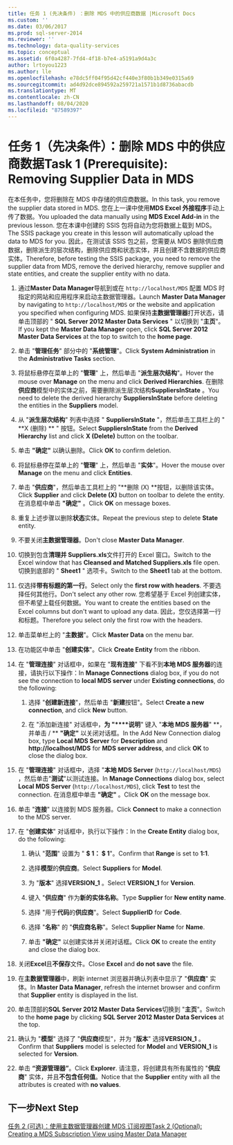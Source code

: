 ```yaml
---
title: 任务 1 (先决条件) ：删除 MDS 中的供应商数据 |Microsoft Docs
ms.custom: ''
ms.date: 03/06/2017
ms.prod: sql-server-2014
ms.reviewer: ''
ms.technology: data-quality-services
ms.topic: conceptual
ms.assetid: 6f0a4287-7fd4-4f18-b7e4-a5191a9d4a3c
author: lrtoyou1223
ms.author: lle
ms.openlocfilehash: e78dc5ff04f95d42cf440e3f80b1b349e0315a69
ms.sourcegitcommit: ad4d92dce894592a259721a1571b1d8736abacdb
ms.translationtype: MT
ms.contentlocale: zh-CN
ms.lasthandoff: 08/04/2020
ms.locfileid: "87589397"
---
```

# <a name="task-1-prerequisite-removing-supplier-data-in-mds"></a><span data-ttu-id="f8cb5-102">任务 1（先决条件）：删除 MDS 中的供应商数据</span><span class="sxs-lookup"><span data-stu-id="f8cb5-102">Task 1 (Prerequisite): Removing Supplier Data in MDS</span></span>
  <span data-ttu-id="f8cb5-103">在本任务中，您将删除在 MDS 中存储的供应商数据。</span><span class="sxs-lookup"><span data-stu-id="f8cb5-103">In this task, you remove the supplier data stored in MDS.</span></span> <span data-ttu-id="f8cb5-104">您在上一课中使用**MDS Excel 外接程序**手动上传了数据。</span><span class="sxs-lookup"><span data-stu-id="f8cb5-104">You uploaded the data manually using **MDS Excel Add-in** in the previous lesson.</span></span> <span data-ttu-id="f8cb5-105">您在本课中创建的 SSIS 包将自动为您将数据上载到 MDS。</span><span class="sxs-lookup"><span data-stu-id="f8cb5-105">The SSIS package you create in this lesson will automatically upload the data to MDS for you.</span></span> <span data-ttu-id="f8cb5-106">因此，在测试该 SSIS 包之前，您需要从 MDS 删除供应商数据，删除派生的层次结构，删除供应商和状态实体，并且创建不含数据的供应商实体。</span><span class="sxs-lookup"><span data-stu-id="f8cb5-106">Therefore, before testing the SSIS package, you need to remove the supplier data from MDS, remove the derived hierarchy, remove supplier and state entities, and create the supplier entity with no data.</span></span>  
  
1.  <span data-ttu-id="f8cb5-107">通过**Master Data Manager**导航到或在 `http://localhost/MDS` 配置 MDS 时指定的网站和应用程序来启动主数据管理器。</span><span class="sxs-lookup"><span data-stu-id="f8cb5-107">Launch **Master Data Manager** by navigating to `http://localhost/MDS` or the website and application you specified when configuring MDS.</span></span> <span data-ttu-id="f8cb5-108">如果保持**主数据管理器**打开状态，请单击顶部的 " **SQL Server 2012 Master Data Services** " 以切换到 "**主页**"。</span><span class="sxs-lookup"><span data-stu-id="f8cb5-108">If you kept the **Master Data Manager** open, click **SQL Server 2012 Master Data Services** at the top to switch to the **home page**.</span></span>  
  
2.  <span data-ttu-id="f8cb5-109">单击 "**管理任务**" 部分中的 "**系统管理**"。</span><span class="sxs-lookup"><span data-stu-id="f8cb5-109">Click **System Administration** in the **Administrative Tasks** section.</span></span>  
  
3.  <span data-ttu-id="f8cb5-110">将鼠标悬停在菜单上的 "**管理**" 上，然后单击 "**派生层次结构**"。</span><span class="sxs-lookup"><span data-stu-id="f8cb5-110">Hover the mouse over **Manage** on the menu and click **Derived Hierarchies**.</span></span> <span data-ttu-id="f8cb5-111">在删除**供应商**模型中的实体之前，需要删除派生层次结构**SuppliersInState** 。</span><span class="sxs-lookup"><span data-stu-id="f8cb5-111">You need to delete the derived hierarchy **SuppliersInState** before deleting the entities in the **Suppliers** model.</span></span>  
  
4.  <span data-ttu-id="f8cb5-112">从 "**派生层次结构**" 列表中选择 " **SuppliersInState** "，然后单击工具栏上的 " \*\*X (删除) \*\* " 按钮。</span><span class="sxs-lookup"><span data-stu-id="f8cb5-112">Select **SuppliersInState** from the **Derived Hierarchy** list and click **X (Delete)** button on the toolbar.</span></span>  
  
5.  <span data-ttu-id="f8cb5-113">单击 **"确定"** 以确认删除。</span><span class="sxs-lookup"><span data-stu-id="f8cb5-113">Click **OK** to confirm deletion.</span></span>  
  
6.  <span data-ttu-id="f8cb5-114">将鼠标悬停在菜单上的 "**管理**" 上，然后单击 "**实体**"。</span><span class="sxs-lookup"><span data-stu-id="f8cb5-114">Hover the mouse over **Manage** on the menu and click **Entities**.</span></span>  
  
7.  <span data-ttu-id="f8cb5-115">单击 "**供应商**"，然后单击工具栏上的 "\*\*删除 (X) \*\*按钮，以删除该实体。</span><span class="sxs-lookup"><span data-stu-id="f8cb5-115">Click **Supplier** and click **Delete (X)** button on toolbar to delete the entity.</span></span> <span data-ttu-id="f8cb5-116">在消息框中单击 **"确定"** 。</span><span class="sxs-lookup"><span data-stu-id="f8cb5-116">Click **OK** on message boxes.</span></span>  
  
8.  <span data-ttu-id="f8cb5-117">重复上述步骤以删除**状态**实体。</span><span class="sxs-lookup"><span data-stu-id="f8cb5-117">Repeat the previous step to delete **State** entity.</span></span>  
  
9. <span data-ttu-id="f8cb5-118">不要关闭**主数据管理器**。</span><span class="sxs-lookup"><span data-stu-id="f8cb5-118">Don't close **Master Data Manager**.</span></span>  
  
10. <span data-ttu-id="f8cb5-119">切换到包含**清理并 Suppliers.xls**文件打开的 Excel 窗口。</span><span class="sxs-lookup"><span data-stu-id="f8cb5-119">Switch to the Excel window that has **Cleansed and Matched Suppliers.xls** file open.</span></span> <span data-ttu-id="f8cb5-120">切换到底部的 " **Sheet1** " 选项卡。</span><span class="sxs-lookup"><span data-stu-id="f8cb5-120">Switch to the **Sheet1** tab at the bottom.</span></span>  
  
11. <span data-ttu-id="f8cb5-121">仅选择**带有标题的第一行**。</span><span class="sxs-lookup"><span data-stu-id="f8cb5-121">Select only the **first row with headers**.</span></span> <span data-ttu-id="f8cb5-122">不要选择任何其他行。</span><span class="sxs-lookup"><span data-stu-id="f8cb5-122">Don't select any other row.</span></span> <span data-ttu-id="f8cb5-123">您希望基于 Excel 列创建实体，但不希望上载任何数据。</span><span class="sxs-lookup"><span data-stu-id="f8cb5-123">You want to create the entities based on the Excel columns but don't want to upload any data.</span></span> <span data-ttu-id="f8cb5-124">因此，您仅选择第一行和标题。</span><span class="sxs-lookup"><span data-stu-id="f8cb5-124">Therefore you select only the first row with the headers.</span></span>  
  
12. <span data-ttu-id="f8cb5-125">单击菜单栏上的 "**主数据**"。</span><span class="sxs-lookup"><span data-stu-id="f8cb5-125">Click **Master Data** on the menu bar.</span></span>  
  
13. <span data-ttu-id="f8cb5-126">在功能区中单击 "**创建实体**"。</span><span class="sxs-lookup"><span data-stu-id="f8cb5-126">Click **Create Entity** from the ribbon.</span></span>  
  
14. <span data-ttu-id="f8cb5-127">在 "**管理连接**" 对话框中，如果在 "**现有连接**" 下看不到**本地 MDS 服务器**的连接，请执行以下操作：</span><span class="sxs-lookup"><span data-stu-id="f8cb5-127">In **Manage Connections** dialog box, if you do not see the connection to **local MDS server** under **Existing connections**, do the following:</span></span>  
  
    1.  <span data-ttu-id="f8cb5-128">选择 "**创建新连接**"，然后单击 "**新建**按钮"。</span><span class="sxs-lookup"><span data-stu-id="f8cb5-128">Select **Create a new connection**, and click **New** button.</span></span>  
  
    2.  <span data-ttu-id="f8cb5-129">在 "添加新连接" 对话框中，**为 "\*\*\*\*说明**" 键入 "**本地 MDS 服务器**" \*\*，并单击 \/ \*\* **"确定"** 以关闭对话框。</span><span class="sxs-lookup"><span data-stu-id="f8cb5-129">In the Add New Connection dialog box, type **Local MDS Server** for **Description** and **http:\//localhost/MDS** for **MDS server address**, and click **OK** to close the dialog box.</span></span>  
  
15. <span data-ttu-id="f8cb5-130">在 "**管理连接**" 对话框中，选择 "**本地 MDS Server** (`http://localhost/MDS`) ，然后单击"**测试**"以测试连接。</span><span class="sxs-lookup"><span data-stu-id="f8cb5-130">In **Manage Connections** dialog box, select **Local MDS Server** (`http://localhost/MDS`), click **Test** to test the connection.</span></span> <span data-ttu-id="f8cb5-131">在消息框中单击 **"确定"** 。</span><span class="sxs-lookup"><span data-stu-id="f8cb5-131">Click **OK** on the message box.</span></span>  
  
16. <span data-ttu-id="f8cb5-132">单击 "**连接**" 以连接到 MDS 服务器。</span><span class="sxs-lookup"><span data-stu-id="f8cb5-132">Click **Connect** to make a connection to the MDS server.</span></span>  
  
17. <span data-ttu-id="f8cb5-133">在 "**创建实体**" 对话框中，执行以下操作：</span><span class="sxs-lookup"><span data-stu-id="f8cb5-133">In the **Create Entity** dialog box, do the following:</span></span>  
  
    1.  <span data-ttu-id="f8cb5-134">确认 "**范围**" 设置为 " **$ 1： $ 1**"。</span><span class="sxs-lookup"><span data-stu-id="f8cb5-134">Confirm that **Range** is set to **$1:$1**.</span></span>  
  
    2.  <span data-ttu-id="f8cb5-135">选择**模型**的**供应商**。</span><span class="sxs-lookup"><span data-stu-id="f8cb5-135">Select **Suppliers** for **Model**.</span></span>  
  
    3.  <span data-ttu-id="f8cb5-136">为 "**版本**" 选择**VERSION_1** 。</span><span class="sxs-lookup"><span data-stu-id="f8cb5-136">Select **VERSION_1** for **Version**.</span></span>  
  
    4.  <span data-ttu-id="f8cb5-137">键入 "**供应商**" 作为**新的实体名称**。</span><span class="sxs-lookup"><span data-stu-id="f8cb5-137">Type **Supplier** for **New entity name**.</span></span>  
  
    5.  <span data-ttu-id="f8cb5-138">选择 "用于**代码**的**供应商**"。</span><span class="sxs-lookup"><span data-stu-id="f8cb5-138">Select **SupplierID** for **Code**.</span></span>  
  
    6.  <span data-ttu-id="f8cb5-139">选择 "**名称**" 的 "**供应商名称**"。</span><span class="sxs-lookup"><span data-stu-id="f8cb5-139">Select **Supplier Name** for **Name**.</span></span>  
  
    7.  <span data-ttu-id="f8cb5-140">单击 **"确定"** 以创建实体并关闭对话框。</span><span class="sxs-lookup"><span data-stu-id="f8cb5-140">Click **OK** to create the entity and close the dialog box.</span></span>  
  
18. <span data-ttu-id="f8cb5-141">关闭**Excel**且**不保存**文件。</span><span class="sxs-lookup"><span data-stu-id="f8cb5-141">Close **Excel** and **do not save** the file.</span></span>  
  
19. <span data-ttu-id="f8cb5-142">在**主数据管理器**中，刷新 internet 浏览器并确认列表中显示了 "**供应商**" 实体。</span><span class="sxs-lookup"><span data-stu-id="f8cb5-142">In **Master Data Manager**, refresh the internet browser and confirm that **Supplier** entity is displayed in the list.</span></span>  
  
20. <span data-ttu-id="f8cb5-143">单击顶部的**SQL Server 2012 Master Data Services**切换到 "**主页**"。</span><span class="sxs-lookup"><span data-stu-id="f8cb5-143">Switch to the **home page** by clicking **SQL Server 2012 Master Data Services** at the top.</span></span>  
  
21. <span data-ttu-id="f8cb5-144">确认为 "**模型**" 选择了 "**供应商**模型"，并为 "**版本**" 选择**VERSION_1** 。</span><span class="sxs-lookup"><span data-stu-id="f8cb5-144">Confirm that **Suppliers** model is selected for **Model** and **VERSION_1** is selected for **Version**.</span></span>  
  
22. <span data-ttu-id="f8cb5-145">单击 **“资源管理器”**。</span><span class="sxs-lookup"><span data-stu-id="f8cb5-145">Click **Explorer**.</span></span> <span data-ttu-id="f8cb5-146">请注意，将创建具有所有属性的 "**供应商**" 实体，并且**不包含任何值**。</span><span class="sxs-lookup"><span data-stu-id="f8cb5-146">Notice that the **Supplier** entity with all the attributes is created with **no values**.</span></span>  
  
## <a name="next-step"></a><span data-ttu-id="f8cb5-147">下一步</span><span class="sxs-lookup"><span data-stu-id="f8cb5-147">Next Step</span></span>  
 [<span data-ttu-id="f8cb5-148">任务 2 &#40;可选&#41;：使用主数据管理器创建 MDS 订阅视图</span><span class="sxs-lookup"><span data-stu-id="f8cb5-148">Task 2 &#40;Optional&#41;: Creating a MDS Subscription View using Master Data Manager</span></span>](../../2014/tutorials/task-2-optional-creating-a-mds-subscription-view-using-master-data-manager.md)  
  
  
